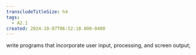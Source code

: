 ```yaml
---
transcludeTitleSize: h4
tags:
  - A2.1
created: 2024-10-07T06:52:18.000-0400
---
```

write programs that incorporate user input, processing, and screen output;